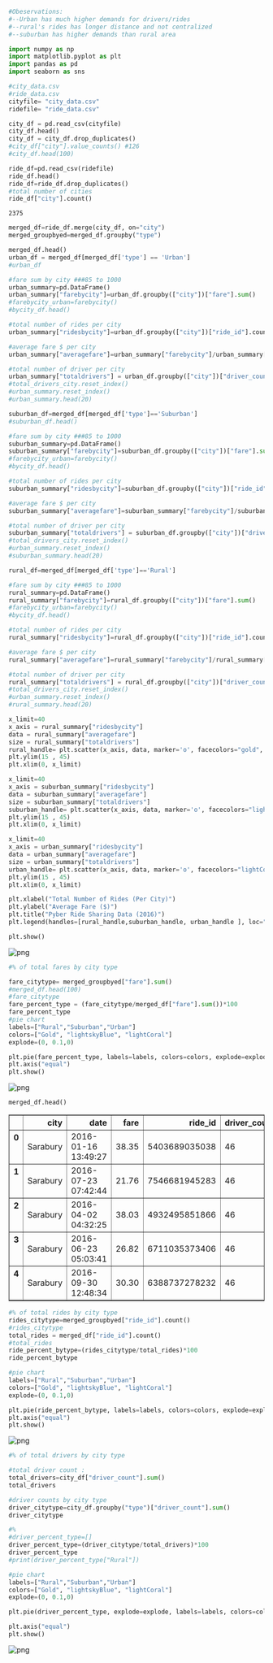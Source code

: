 

```python
#Obeservations:
#--Urban has much higher demands for drivers/rides
#--rural's rides has longer distance and not centralized
#--suburban has higher demands than rural area
```


```python
import numpy as np
import matplotlib.pyplot as plt
import pandas as pd
import seaborn as sns
```


```python
#city_data.csv
#ride_data.csv
cityfile= "city_data.csv"
ridefile= "ride_data.csv"

city_df = pd.read_csv(cityfile)
city_df.head()
city_df = city_df.drop_duplicates()
#city_df["city"].value_counts() #126
#city_df.head(100)
```


```python
ride_df=pd.read_csv(ridefile)
ride_df.head()
ride_df=ride_df.drop_duplicates()
#total number of cities
ride_df["city"].count()
```




    2375




```python
merged_df=ride_df.merge(city_df, on="city")
merged_groupbyed=merged_df.groupby("type")
```


```python
merged_df.head()
urban_df = merged_df[merged_df['type'] == 'Urban']
#urban_df

#fare sum by city ###85 to 1000
urban_summary=pd.DataFrame()
urban_summary["farebycity"]=urban_df.groupby(["city"])["fare"].sum()
#farebycity_urban=farebycity()
#bycity_df.head()

#total number of rides per city
urban_summary["ridesbycity"]=urban_df.groupby(["city"])["ride_id"].count()

#average fare $ per city
urban_summary["averagefare"]=urban_summary["farebycity"]/urban_summary["ridesbycity"]

#total number of driver per city
urban_summary["totaldrivers"] = urban_df.groupby(["city"])["driver_count"].sum()
#total_drivers_city.reset_index()
#urban_summary.reset_index()
#urban_summary.head(20)


```


```python
suburban_df=merged_df[merged_df['type']=='Suburban']
#suburban_df.head()

#fare sum by city ###85 to 1000
suburban_summary=pd.DataFrame()
suburban_summary["farebycity"]=suburban_df.groupby(["city"])["fare"].sum()
#farebycity_urban=farebycity()
#bycity_df.head()

#total number of rides per city
suburban_summary["ridesbycity"]=suburban_df.groupby(["city"])["ride_id"].count()

#average fare $ per city
suburban_summary["averagefare"]=suburban_summary["farebycity"]/suburban_summary["ridesbycity"]

#total number of driver per city
suburban_summary["totaldrivers"] = suburban_df.groupby(["city"])["driver_count"].sum()
#total_drivers_city.reset_index()
#urban_summary.reset_index()
#suburban_summary.head(20)
```


```python
rural_df=merged_df[merged_df['type']=='Rural']

#fare sum by city ###85 to 1000
rural_summary=pd.DataFrame()
rural_summary["farebycity"]=rural_df.groupby(["city"])["fare"].sum()
#farebycity_urban=farebycity()
#bycity_df.head()

#total number of rides per city
rural_summary["ridesbycity"]=rural_df.groupby(["city"])["ride_id"].count()

#average fare $ per city
rural_summary["averagefare"]=rural_summary["farebycity"]/rural_summary["ridesbycity"]

#total number of driver per city
rural_summary["totaldrivers"] = rural_df.groupby(["city"])["driver_count"].sum()
#total_drivers_city.reset_index()
#urban_summary.reset_index()
#rural_summary.head(20)
```


```python
x_limit=40
x_axis = rural_summary["ridesbycity"]
data = rural_summary["averagefare"]
size = rural_summary["totaldrivers"]
rural_handle= plt.scatter(x_axis, data, marker='o', facecolors="gold", edgecolors="black", s=size, alpha=0.50)
plt.ylim(15 , 45)
plt.xlim(0, x_limit)

x_limit=40
x_axis = suburban_summary["ridesbycity"]
data = suburban_summary["averagefare"]
size = suburban_summary["totaldrivers"]
suburban_handle= plt.scatter(x_axis, data, marker='o', facecolors="lightskyBlue", edgecolors="black", s=size, alpha=0.50)
plt.ylim(15 , 45)
plt.xlim(0, x_limit)

x_limit=40
x_axis = urban_summary["ridesbycity"]
data = urban_summary["averagefare"]
size = urban_summary["totaldrivers"]
urban_handle= plt.scatter(x_axis, data, marker='o', facecolors="lightCoral", edgecolors="black", s=size, alpha=0.50)
plt.ylim(15 , 45)
plt.xlim(0, x_limit)

plt.xlabel("Total Number of Rides (Per City)")
plt.ylabel("Average Fare ($)")
plt.title("Pyber Ride Sharing Data (2016)")
plt.legend(handles=[rural_handle,suburban_handle, urban_handle ], loc="upper right" )

plt.show()

```


![png](output_8_0.png)



```python
#% of total fares by city type

fare_citytype= merged_groupbyed["fare"].sum()
#merged_df.head(100)
#fare_citytype
fare_percent_type = (fare_citytype/merged_df["fare"].sum())*100
fare_percent_type
#pie chart
labels=["Rural","Suburban","Urban"]
colors=["Gold", "lightskyBlue", "lightCoral"]
explode=(0, 0.1,0)

plt.pie(fare_percent_type, labels=labels, colors=colors, explode=explode, autopct="%1.1f%%", shadow=True, startangle=140)
plt.axis("equal")
plt.show()
```


![png](output_9_0.png)



```python
merged_df.head()

```




<div>
<style>
    .dataframe thead tr:only-child th {
        text-align: right;
    }

    .dataframe thead th {
        text-align: left;
    }

    .dataframe tbody tr th {
        vertical-align: top;
    }
</style>
<table border="1" class="dataframe">
  <thead>
    <tr style="text-align: right;">
      <th></th>
      <th>city</th>
      <th>date</th>
      <th>fare</th>
      <th>ride_id</th>
      <th>driver_count</th>
      <th>type</th>
    </tr>
  </thead>
  <tbody>
    <tr>
      <th>0</th>
      <td>Sarabury</td>
      <td>2016-01-16 13:49:27</td>
      <td>38.35</td>
      <td>5403689035038</td>
      <td>46</td>
      <td>Urban</td>
    </tr>
    <tr>
      <th>1</th>
      <td>Sarabury</td>
      <td>2016-07-23 07:42:44</td>
      <td>21.76</td>
      <td>7546681945283</td>
      <td>46</td>
      <td>Urban</td>
    </tr>
    <tr>
      <th>2</th>
      <td>Sarabury</td>
      <td>2016-04-02 04:32:25</td>
      <td>38.03</td>
      <td>4932495851866</td>
      <td>46</td>
      <td>Urban</td>
    </tr>
    <tr>
      <th>3</th>
      <td>Sarabury</td>
      <td>2016-06-23 05:03:41</td>
      <td>26.82</td>
      <td>6711035373406</td>
      <td>46</td>
      <td>Urban</td>
    </tr>
    <tr>
      <th>4</th>
      <td>Sarabury</td>
      <td>2016-09-30 12:48:34</td>
      <td>30.30</td>
      <td>6388737278232</td>
      <td>46</td>
      <td>Urban</td>
    </tr>
  </tbody>
</table>
</div>




```python
#% of total rides by city type
rides_citytype=merged_groupbyed["ride_id"].count()
#rides_citytype
total_rides = merged_df["ride_id"].count()
#total_rides
ride_percent_bytype=(rides_citytype/total_rides)*100
ride_percent_bytype

#pie chart
labels=["Rural","Suburban","Urban"]
colors=["Gold", "lightskyBlue", "lightCoral"]
explode=(0, 0.1,0)

plt.pie(ride_percent_bytype, labels=labels, colors=colors, explode=explode, autopct="%1.1f%%", shadow=True, startangle=140)
plt.axis("equal")
plt.show()
```


![png](output_11_0.png)



```python
#% of total drivers by city type

#total driver count : 
total_drivers=city_df["driver_count"].sum()
total_drivers

#driver counts by city type
driver_citytype=city_df.groupby("type")["driver_count"].sum()
driver_citytype

#%
#driver_percent_type=[]
driver_percent_type=(driver_citytype/total_drivers)*100
driver_percent_type
#print(driver_percent_type["Rural"])

#pie chart
labels=["Rural","Suburban","Urban"]
colors=["Gold", "lightskyBlue", "lightCoral"]
explode=(0, 0.1,0)

plt.pie(driver_percent_type, explode=explode, labels=labels, colors=colors,autopct="%1.1f%%", shadow=True, startangle=140)

plt.axis("equal")
plt.show()

```


![png](output_12_0.png)

